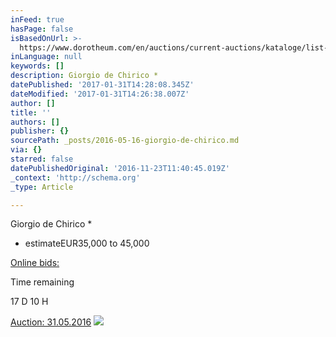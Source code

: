 ```yaml
---
inFeed: true
hasPage: false
isBasedOnUrl: >-
  https://www.dorotheum.com/en/auctions/current-auctions/kataloge/list-lots/auktion/11844-modern-art.html?currentPage=1#lot-2048435
inLanguage: null
keywords: []
description: Giorgio de Chirico *
datePublished: '2017-01-31T14:28:08.345Z'
dateModified: '2017-01-31T14:26:38.007Z'
author: []
title: ''
authors: []
publisher: {}
sourcePath: _posts/2016-05-16-giorgio-de-chirico.md
via: {}
starred: false
datePublishedOriginal: '2016-11-23T11:40:45.019Z'
_context: 'http://schema.org'
_type: Article

---
```

Giorgio de Chirico \*

* estimateEUR35,000 to 45,000

[Online bids:][0]

Time remaining

[][0]

17 D 10 H

[Auction: 31.05.2016][0]
![](https://www.dorotheum.com/38K160531_138_58762_1/Bild/Giorgio-de-Chirico-*.jpg)

[0]: https://www.dorotheum.com/en/auctions/current-auctions/kataloge/list-lots-detail/auktion/11844-modern-art/lotID/414/lot/2048437-giorgio-de-chirico.html?currentPage=1